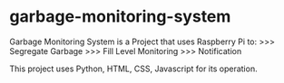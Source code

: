 # garbage-monitoring-system

Garbage Monitoring System is a Project that uses Raspberry Pi to:
        >>>  Segregate Garbage
        >>>  Fill Level Monitoring
        >>>  Notification

This project uses Python, HTML, CSS, Javascript for its operation.
